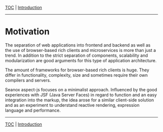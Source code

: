 [TOC](README.md) | [Introduction](introduction.md)
- - -

# Motivation

The separation of web applications into frontend and backend as well as the use
of browser-based rich clients and microservices is more than just a trend. In
addition to the strict separation of components, scalability and modularization
are good arguments for this type of application architecture.

The amount of frameworks for browser-based rich clients is huge. They differ in
functionality, complexity, size and sometimes require their own compilers and
servers.

Seanox aspect-js focuses on a minimalist approach. Influenced by the good
experiences with JSF (Java Server Faces) in regard to function and an easy
integration into the markup, the idea arose for a similar client-side solution
and as an experiment to understand reactive rendering, expression language and
performance.


- - -

[TOC](README.md) | [Introduction](introduction.md)
